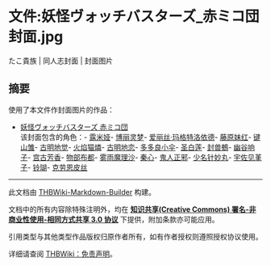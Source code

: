 # 文件:妖怪ヴォッチバスターズ_赤ミコ団封面.jpg

<!-- source html: G:\repos\THBWiki-Markdown-Builder\THBWikiMarkdown\Temp\file\4\46\ns6%3A%E5%A6%96%E6%80%AA%E3%83%B4%E3%82%A9%E3%83%83%E3%83%81%E3%83%90%E3%82%B9%E3%82%BF%E3%83%BC%E3%82%BA_%E8%B5%A4%E3%83%9F%E3%82%B3%E5%9B%A3%E5%B0%81%E9%9D%A2%2Ejpg.html -->

たこ貴族 | 同人志封面 | 封面图片


## 摘要
  
使用了本文件作封面图片的作品：
  

- [妖怪ヴォッチバスターズ 赤ミコ団](./妖怪ヴォッチバスターズ_赤ミコ団.md)  
该封面包含的角色：- [露米娅](./露米娅.md)- [博丽灵梦](./博丽灵梦.md)- [爱丽丝·玛格特洛依德](./爱丽丝·玛格特洛依德.md)- [藤原妹红](./藤原妹红.md)- [键山雏](./键山雏.md)- [古明地觉](./古明地觉.md)- [火焰猫燐](./火焰猫燐.md)- [古明地恋](./古明地恋.md)- [多多良小伞](./多多良小伞.md)- [圣白莲](./圣白莲.md)- [封兽鵺](./封兽鵺.md)- [幽谷响子](./幽谷响子.md)- [宫古芳香](./宫古芳香.md)- [物部布都](./物部布都.md)- [雾雨魔理沙](./雾雨魔理沙.md)- [秦心](./秦心.md)- [鬼人正邪](./鬼人正邪.md)- [少名针妙丸](./少名针妙丸.md)- [宇佐见堇子](./宇佐见堇子.md)- [铃瑚](./铃瑚.md)- [克劳恩皮丝](./克劳恩皮丝.md)





---

此文档由 [THBWiki-Markdown-Builder](https://github.com/Delsin-Yu/THBWiki-Markdown-Builder) 构建。

文档中的所有内容除特殊注明外，均在 [**知识共享(Creative Commons) 署名-非商业性使用-相同方式共享 3.0 协议**](https://creativecommons.org/licenses/by-sa/3.0/deed.zh-hans) 下提供，附加条款亦可能应用。

引用类型与其他类型作品版权归原作者所有，如有作者授权则遵照授权协议使用。

详细请查阅 [THBWiki：免责声明](https://thbwiki.cc/THBWiki:%E5%85%8D%E8%B4%A3%E5%A3%B0%E6%98%8E)。

